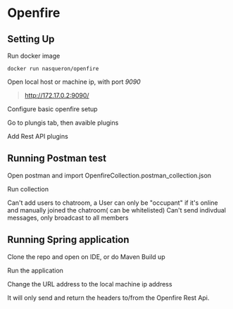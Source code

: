 # Openfire


## Setting Up

Run docker image

```
docker run nasqueron/openfire
```

Open local host or machine ip, with port _9090_

> http://172.17.0.2:9090/

Configure basic openfire setup

Go to plungis tab, then avaible plugins

Add Rest API plugins

## Running Postman test

Open postman and import OpenfireCollection.postman_collection.json

Run collection

Can't add users to chatroom, a User can only be "occupant" if it's online and manually joined the chatroom( can be whitelisted)
Can't send indivdual messages, only broadcast to all members

## Running Spring application

Clone the repo and open on IDE, or do Maven Build up

Run the application

Change the URL address to the local machine ip address

It will only send and return the headers to/from the Openfire Rest Api. 


